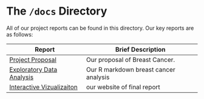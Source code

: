
# The `/docs` Directory

All of our project reports can be found in this directory. Our key reports are 
as follows: 


|Report | Brief Description|
|---------------| -----------------|
|[Project Proposal ](./p01-proposal.md) | Our proposal of Breast Cancer.
|[Exploratory Data Analysis](./index.html) |Our R markdown breast cancer analysis
|[Interactive Vizualizaiton](http://willgo.shinyapps.io/breast_cancer_presentation) | our website of final report 


